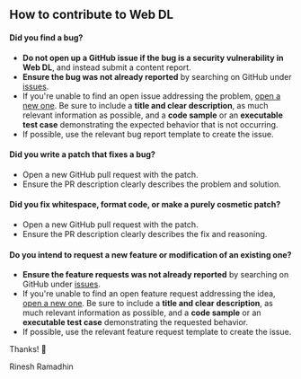 ## How to contribute to Web DL

#### **Did you find a bug?**

* **Do not open up a GitHub issue if the bug is a security vulnerability in Web DL**, and instead submit a content report.
* **Ensure the bug was not already reported** by searching on GitHub under [issues](https://github.com/web-dl-tools/web-dl-tools.github.io/issues).
* If you're unable to find an open issue addressing the problem, [open a new one](https://github.com/web-dl-tools/web-dl-tools.github.io/issues/new/choose). Be sure to include a **title and clear description**, as much relevant information as possible, and a **code sample** or an **executable test case** demonstrating the expected behavior that is not occurring.
* If possible, use the relevant bug report template to create the issue.

#### **Did you write a patch that fixes a bug?**

* Open a new GitHub pull request with the patch.
* Ensure the PR description clearly describes the problem and solution.

#### **Did you fix whitespace, format code, or make a purely cosmetic patch?**

* Open a new GitHub pull request with the patch.
* Ensure the PR description clearly describes the fix and reasoning.

#### **Do you intend to request a new feature or modification of an existing one?**

* **Ensure the feature requests was not already reported** by searching on GitHub under [issues](https://github.com/web-dl-tools/web-dl-tools.github.io/issues).
* If you're unable to find an open feature request addressing the idea, [open a new one](https://github.com/web-dl-tools/web-dl-tools.github.io/issues/new/choose). Be sure to include a **title and clear description**, as much relevant information as possible, and a **code sample** or an **executable test case** demonstrating the requested behavior.
* If possible, use the relevant feature request template to create the issue.

Thanks! :pray:

Rinesh Ramadhin